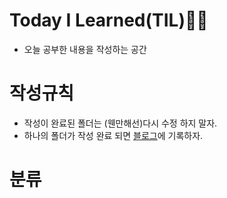 # Today I Learned(TIL)👨‍🏫
- 오늘 공부한 내용을 작성하는 공간

# 작성규칙
- 작성이 완료된 폴더는 (웬만해선)다시 수정 하지 말자.
- 하나의 폴더가 작성 완료 되면 [블로그](https://ariz1623.tistory.com/)에 기록하자.

# 분류
